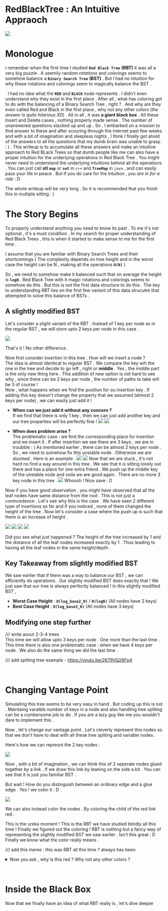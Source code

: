 # **RedBlackTree : An Intuitive Appraoch**


![](RBTDrawings/Images/Title2.png)

# **Monologue**

I remember when the first time I studied **`Red Black Tree`** **(RBT)** it was all a very big puzzle . A seemily random _rotations_ and _colorings_ seems to somehow balance a **`Binary Search Tree`** **(BST)** . But I had no intuition for why these rotations and colorings seem to magically balance the BST .   

&nbsp;
I had no idea what the **`RED`** and **`BLACK`** node represents . I didn't even understand why they exist in the first place . After all , what has coloring got to do with the balancing of a Binary Search Tree , right ? . And why are they even called Red and Black in the first place , why not any other colors (_the answer is quite hilarious XD_) . All in all , it was **a giant black box** . All these Insert and Delete cases , nothing properly made sense . The number of unanswered questions stacked up and up . So , I embarked on a mission  to find answer to these and after scouring through the internet past few weeks and with a bit of imagination and sleepless nights , I think I finally got ahold of the answers to all the questions that my dumb brain was unable to grasp : ) . This writeup is to accumulate all these answers and make an intuitive approach to Red BLack Trees so that dumb people like me can also have a proper intuition for the underlying operations in Red Black Tree . You might never need to understand the underlying intuitions behind all the operations . You can just call **stl** **`map`** or **`set`** in `c++` and **`TreeMap`** in `java` , and can easily pass your life in peace . But if you do care for the intuition , _you are in for a ride_ : D

The whole writeup will be very long . So it is recommended that you finish this in multiple sitting : )

# **The Story Begins**

To properly understand anything you need to know its past . To me it's not optional , it's a must condition . In my search for proper understanding of Red Black Trees , this is when it started to make sense to me for the first time . 

I assume that you are familiar with Binary Search Trees and their shortcomings ( The complexity depends on tree height and in the worst case the height can be N , making all the operations **`O(N)`** )

So , we need to somehow make it balanced such that on average the height is **`logN`** . Red Black Tree with it magic rotations and colorings seems to somehow do this . But this is not the first data structure to do this . The key to understanding RBT lies on the first few varient of this data strucutre that attempted to solve this balance of BSTs .

## **A slightly modified BST**

Let's consider a slight variant of the RBT . Instead of 1 key per node as in the regular BST , we will store upto 2 keys per node in this case .

![](/Images/2-3%20Tree.png)

That's it ! No other difference . 

Now first consider insertion in this tree . How will we insert a node ?   
The idea is almost identical to regular BST . We compare the key wih the one in the tree and decide to go left , right or **middle** . Yes , the middle part is the only new thing here . This addition of new option is not hard to see why , since there can be 2 keys per node , the number of paths to take will be 3 of course !  
Now , what happens when  we find the position for ou insertion key . If adding this key doesn't change the property that we assumed (atmost 2 keys per node) , we can easily just add it ! 
- **When can we just add it without any concern ?**  
If we find that there is only 1 key , then we can just add another key and our tree properties will be perfectly fine ! 
![](/Images/insert1.png)
![](/Images/insert2.png)
&nbsp;

- **When does problem arise ?**  
The problematic case : we find the corresponding place for insertion and we insert it . If after insertion we see there are 3 keys , we are in troubble : ( As mentioned earlier , there can be atmost 2 keys per node . So , we need to somehow fix this unstable node . Otherwise we are doomed . Here is an example .
![](Images/insert3.png)
![](/Images/insert4.png)
Now that we are stuck , it's not hard no find a way around in this tree . We see that `R` is sitting lonely out there and has a place for one extra friend . We push up the middle key of the unstable node and voila we are good again . There are no more 3 key node in this tree . 
![](Images/insert5.png)
Whoosh ! Nice save : D   

Now if you have good observation , you might have observed that all the leaf nodes have same distance from the root . This is not just a conincedence . Let's see why this is the case . 
 We have seen 2 different type of insertions so far and if you noticed , none of them changed the height of the tree . Now let's consider a case where the push up is such that there is an increase of height . 

 ![](Images/insert6.png)
 ![](Images/insert7.png)
 ![](Images/insert8.png)
 ![](Images/insert9.png)

 Did you see what just happened ? The height of the tree increased by 1 and the distance of all the leaf nodes increased exactly by 1 . Thus leading to having all the leaf nodes in the same height/depth .

 ## **Key Takeaway from slightly modified BST**
 We saw earlier that if there was a way to balance our BST , we can efficiently do operations . Our slightly modified BST does exactly that ! We just saw that our tree is always perfectly balanced !
 In this slightly modified BST , 
 - **Worst Case Height** : **`O(log_base2_N)`** / **`O(logN)`** (All nodes have 2 keys)
 - **Best Case Height** : **`O(log_base3_N)`** (All nodes have 3 keys)
  
## **Modifying one step further**
/// write aovut 2-3-4 trees  
This time we will allow upto 3 keys per node . One more than the last time . This time there is also one problematic case : when we  have 4 keys per node . We also do the same thing we did the last time . 

/// add spliting tree example - https://youtu.be/2679VQ26Fp4



&nbsp;

# **Changing Vantage Point**
Simulating this tree seems to be very easy in hand . But coding up this is not . Maintaing varaible number of keys in a node and also handling tree spliting can be a cumbersome job to do . If you are a lazy guy like me you wouldn't dare to implement this .

Now , let's change our vantage point . Let's cleverly represent this nodes so that we don't have to deal with all these tree spliting and variable nodes .

Here's how we can represnt the 2 key nodes :

![](Images/RBT1.png)

Now , with a bit of imagination , we can think this of 2 seperate nodes glued together by a link . If we draw this link by leaning on the side a bit . You can see that it is just you familiar BST .

But wait ! How do you distinguish between an ordinary edge and a glue edge . Yes ! we color it : D . 

![](Images/RBT2.png)

We can also instead color the nodes . By coloring the child of the red link red .
  
This is the ureka moment ! This is the RBT we have studied blindly all this time ! Finally we figured out the coloring ! RBT is nothing but a fancy way of representing the slightly modified BST we saw earlier . Isn't this great : D Finally we know what the color really means .

/// add this meme : this was RBT all this time ? always has been 

<details>
<summary>
Now you ask , why is this red ? Why not any other colors ?
</summary>

It was because the guys who invented this , only had red and black pens to draw . And they chose to color this link red  .
</details>

&nbsp;

# **Inside the Black Box**
Now that we finally have an idea of what RBT really is , let's dive deeper



